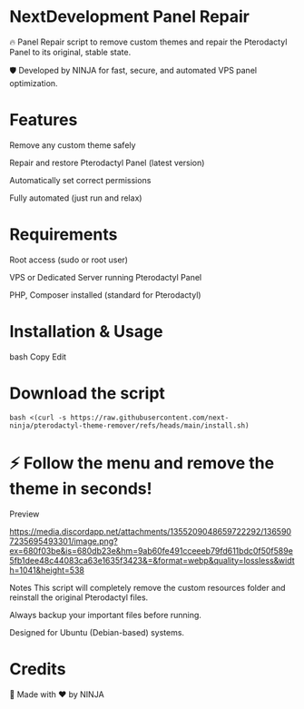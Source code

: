 # NextDevelopment Panel Repair
🔥 Panel Repair script to remove custom themes and repair the Pterodactyl Panel to its original, stable state.

🛡 Developed by NINJA for fast, secure, and automated VPS panel optimization.

# Features
Remove any custom theme safely

Repair and restore Pterodactyl Panel (latest version)

Automatically set correct permissions

Fully automated (just run and relax)

# Requirements
Root access (sudo or root user)

VPS or Dedicated Server running Pterodactyl Panel

PHP, Composer installed (standard for Pterodactyl)

# Installation & Usage
bash
Copy
Edit
#  Download the script
``bash <(curl -s https://raw.githubusercontent.com/next-ninja/pterodactyl-theme-remover/refs/heads/main/install.sh)``

# ⚡ Follow the menu and remove the theme in seconds!

Preview

https://media.discordapp.net/attachments/1355209048659722292/1365907235695493301/image.png?ex=680f03be&is=680db23e&hm=9ab60fe491cceeeb79fd611bdc0f50f589e5fb1dee48c44083ca63e1635f3423&=&format=webp&quality=lossless&width=1041&height=538

Notes
This script will completely remove the custom resources folder and reinstall the original Pterodactyl files.

Always backup your important files before running.

Designed for Ubuntu (Debian-based) systems.

# Credits
🚀 Made with ❤️ by NINJA
